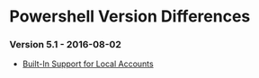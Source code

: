 # Powershell Version Differences

### Version 5.1 - 2016-08-02

- [Built-In Support for Local Accounts](http://community.idera.com/powershell/powertips/b/tips/posts/built-in-support-for-local-accounts)
